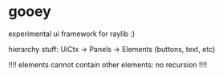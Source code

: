 # gooey
experimental ui framework for raylib :)

hierarchy stuff:
UiCtx -> Panels -> Elements (buttons, text, etc)

!!!! elements cannot contain other elements: no recursion !!!!

